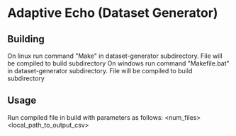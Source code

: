 # Adaptive Echo (Dataset Generator)

## Building

On linux run command "Make" in dataset-generator subdirectory. File will be compiled to build subdirectory
On windows run command "Makefile.bat" in dataset-generator subdirectory. File will be compiled to build subdirectory

## Usage

Run compiled file in build with parameters as follows:
<num_files> <local_path_to_output_csv>